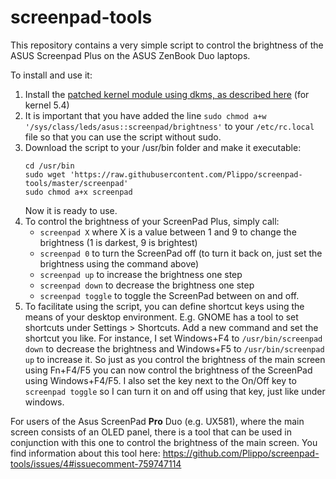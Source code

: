 # screenpad-tools
This repository contains a very simple script to control the brightness of the ASUS Screenpad Plus on the ASUS ZenBook Duo laptops.

To install and use it:
1. Install the [patched kernel module using dkms, as described here](https://github.com/Plippo/asus-wmi-screenpad) (for kernel 5.4)
2. It is important that you have added the line `sudo chmod a+w '/sys/class/leds/asus::screenpad/brightness'` to your `/etc/rc.local` file so that you can use the script without sudo.
3. Download the script to your /usr/bin folder and make it executable:
   ```
   cd /usr/bin
   sudo wget 'https://raw.githubusercontent.com/Plippo/screenpad-tools/master/screenpad'
   sudo chmod a+x screenpad
   ```
   Now it is ready to use.
4. To control the brightness of your ScreenPad Plus, simply call:
   - `screenpad X` where X is a value between 1 and 9 to change the brightness (1 is darkest, 9 is brightest)
   - `screenpad 0` to turn the ScreenPad off (to turn it back on, just set the brightness using the command above)
   - `screenpad up` to increase the brightness one step
   - `screenpad down` to decrease the brightness one step
   - `screenpad toggle` to toggle the ScreenPad between on and off.
5. To facilitate using the script, you can define shortcut keys using the means of your desktop environment. E.g. GNOME has a tool to set shortcuts under Settings > Shortcuts. Add a new command and set the shortcut you like. For instance, I set Windows+F4 to `/usr/bin/screenpad down` to decrease the brightness and Windows+F5 to `/usr/bin/screenpad up` to increase it. So just as you control the brightness of the main screen using Fn+F4/F5 you can now control the brightness of the ScreenPad using Windows+F4/F5. I also set the key next to the On/Off key to `screenpad toggle` so I can turn it on and off using that key, just like under windows.

For users of the Asus ScreenPad **Pro** Duo (e.g. UX581), where the main screen consists of an OLED panel, there is a tool that can be used in conjunction with this one to control the brightness of the main screen. You find information about this tool here: https://github.com/Plippo/screenpad-tools/issues/4#issuecomment-759747114
